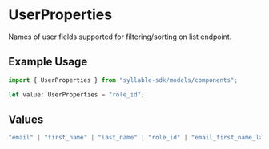 # UserProperties

Names of user fields supported for filtering/sorting on list endpoint.

## Example Usage

```typescript
import { UserProperties } from "syllable-sdk/models/components";

let value: UserProperties = "role_id";
```

## Values

```typescript
"email" | "first_name" | "last_name" | "role_id" | "email_first_name_last_name"
```